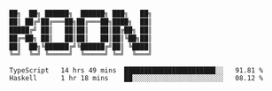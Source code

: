 ```sh
██╗  ██╗ ██████╗  ██████╗ ███╗   ██╗
██║ ██╔╝██╔═══██╗██╔═══██╗████╗  ██║
█████╔╝ ██║   ██║██║   ██║██╔██╗ ██║
██╔═██╗ ██║   ██║██║   ██║██║╚██╗██║
██║  ██╗╚██████╔╝╚██████╔╝██║ ╚████║
╚═╝  ╚═╝ ╚═════╝  ╚═════╝ ╚═╝  ╚═══╝
```

<!--START_SECTION:waka-->
```text
TypeScript   14 hrs 49 mins  ███████████████████████░░   91.81 % 
Haskell      1 hr 18 mins    ██░░░░░░░░░░░░░░░░░░░░░░░   08.12 % 
```
<!--END_SECTION:waka-->
